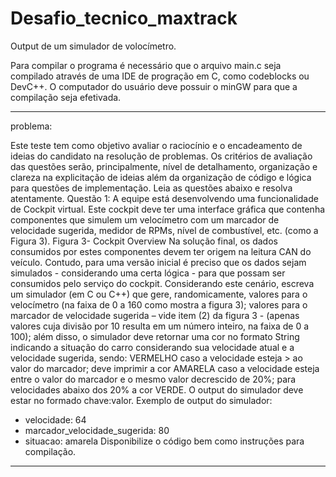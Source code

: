 # Desafio_tecnico_maxtrack
 Output de um simulador de volocímetro.
 
 Para compilar o programa é necessário que o arquivo main.c seja compilado através de uma IDE de progração em C, como codeblocks ou DevC++. O computador do usuário deve possuir o minGW para que a compilação seja efetivada.

------------------------------------
problema:

Este teste tem como objetivo avaliar o raciocínio e o encadeamento de ideias do candidato na resolução de problemas. Os critérios de avaliação das questões serão, principalmente, nível de detalhamento, organização e clareza na explicitação de ideias além da organização de código e lógica para questões de implementação. Leia as questões abaixo e resolva atentamente.
Questão 1: A equipe está desenvolvendo uma funcionalidade de Cockpit virtual. Este cockpit deve ter uma interface gráfica que contenha componentes que simulem um velocímetro com um marcador de velocidade sugerida, medidor de RPMs, nível de combustível, etc. (como a Figura 3).
Figura 3- Cockpit Overview
Na solução final, os dados consumidos por estes componentes devem ter origem na leitura CAN do veículo. Contudo, para uma versão inicial é preciso que os dados sejam simulados - considerando uma certa lógica - para que possam ser consumidos pelo serviço do cockpit.
Considerando este cenário, escreva um simulador (em C ou C++) que gere, randomicamente, valores para o velocímetro (na faixa de 0 a 160 como mostra a figura 3); valores para o marcador de velocidade sugerida – vide item (2) da figura 3 - (apenas valores cuja divisão por 10 resulta em um número inteiro, na faixa de 0 a 100); além disso, o simulador deve retornar uma cor no formato String indicando a situação do carro considerando sua velocidade atual e a velocidade sugerida, sendo: VERMELHO caso a velocidade esteja > ao valor do marcador; deve imprimir a cor AMARELA caso a velocidade esteja entre o valor do marcador e o mesmo valor decrescido de 20%; para velocidades abaixo dos 20% a cor VERDE. O output do simulador deve estar no formado chave:valor.
Exemplo de output do simulador:
- velocidade: 64
- marcador_velocidade_sugerida: 80
- situacao: amarela
Disponibilize o código bem como instruções para compilação.
-----------------------------------

